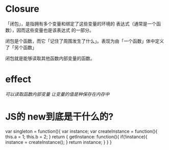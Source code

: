 # Closure

「闭包」，是指拥有多个变量和绑定了这些变量的环境的
表达式（通常是一个函数），因而这些变量也是该表达式
的一部分。

闭包是个函数，而它「记住了周围发生了什么」。表现为由「一个函数」体中定义了「另个函数」

闭包就是能够读取其他函数内部变量的函数。

# effect
*可以读取函数内部变量*
*让变量的值是种保存在内存中*

# JS的 new到底是干什么的?


var singleton = function(){
    var instance;
    var createInstance = function(){
        this.a = 1;
        this.b = 2;
    }
    return {
        getInstance: function(){
            if(!instance){
                instance = createInstance();
            }
            return instance;
        }
    }
}
